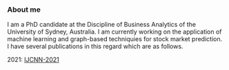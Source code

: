 ### About me
I am a PhD candidate at the Discipline of Business Analytics of the University of Sydney, Australia. I am currently working on the application of machine learning and graph-based techniquies for stock market prediction. I have several publications in this regard which are as follows.

2021:
[IJCNN-2021](https://ieeexplore.ieee.org/abstract/document/9533799?casa_token=_Ee_rFlFt7IAAAAA:7W-OlV54EZuiHL6UaxkGyI_P5LBhqoJH3HrusrXv08yWItN3ItDsCVVBSzBhwZzyfEwzAB8)

<!--
**sumansaha66/sumansaha66** is a ✨ _special_ ✨ repository because its `README.md` (this file) appears on your GitHub profile.

Here are some ideas to get you started:

- 🔭 I am a PhD candidate at the Discipline of Business Analytics of the University of Sydney, Australia.
- 🌱 I’m currently learning ...
- 👯 I’m looking to collaborate on ...
- 🤔 I’m looking for help with ...
- 💬 Ask me about ...
- 📫 How to reach me: ...
- 😄 Pronouns: ...
- ⚡ Fun fact: ...
-->

